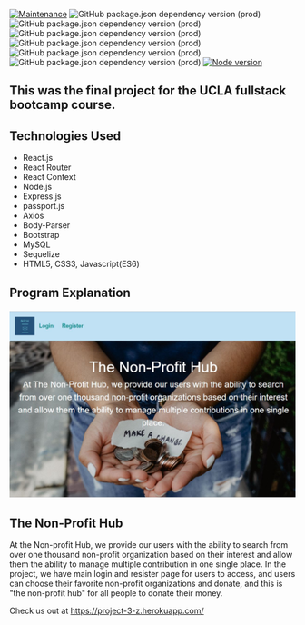 [![Maintenance](https://img.shields.io/badge/Maintained%3F-yes-green.svg)](https://GitHub.com/Naereen/StrapDown.js/graphs/commit-activity)
![GitHub package.json dependency version (prod)](https://img.shields.io/github/package-json/dependency-version/adevcoder/project-3/express)
![GitHub package.json dependency version (prod)](https://img.shields.io/github/package-json/dependency-version/adevcoder/project-3/sequelize)
![GitHub package.json dependency version (prod)](https://img.shields.io/github/package-json/dependency-version/adevcoder/project-3/mysql2)
![GitHub package.json dependency version (prod)](https://img.shields.io/github/package-json/dependency-version/adevcoder/project-3/if-env)
![GitHub package.json dependency version (prod)](https://img.shields.io/github/package-json/dependency-version/adevcoder/project-3/dotenv)![GitHub package.json dependency version (prod)](https://img.shields.io/github/package-json/dependency-version/adevcoder/project-3/body-parser)
[![Node version](https://badge.fury.io/js/node.svg)](https://badge.fury.io/js/node)


## This was the final project for the UCLA fullstack bootcamp course.
## Technologies Used
* React.js
* React Router
* React Context
* Node.js
* Express.js
* passport.js
* Axios
* Body-Parser
* Bootstrap
* MySQL
* Sequelize
* HTML5, CSS3, Javascript(ES6)

## Program Explanation

![Website Image](screenshot_mainpage.jpg)

## The Non-Profit Hub
At the Non-profit Hub, we provide our users with the ability to search from over one thousand non-profit organization based on their interest and allow them the ability to manage multiple contribution in one single place. In the project, we have main login and resister page for users to access, and users can choose their favorite non-profit organizations and donate, and this is "the non-profit hub" for all people to donate their money.

Check us out at https://project-3-z.herokuapp.com/
